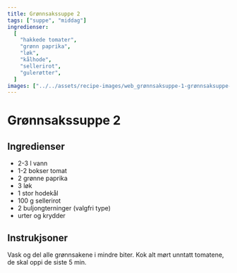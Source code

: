 ```yaml
---
title: Grønnsakssuppe 2
tags: ["suppe", "middag"]
ingredienser:
  [
    "hakkede tomater",
    "grønn paprika",
    "løk",
    "kålhode",
    "sellerirot",
    "gulerøtter",
  ]
images: ["../../assets/recipe-images/web_grønnsaksuppe-1-grønnsaksuppe-2.jpg"]
---
```


# Grønnsakssuppe 2

## Ingredienser

- 2-3 l vann
- 1-2 bokser tomat
- 2 grønne paprika
- 3 løk
- 1 stor hodekål
- 100 g sellerirot
- 2 buljongterninger (valgfri type)
- urter og krydder

## Instrukjsoner

Vask og del alle grønnsakene i mindre biter. Kok alt mørt unntatt tomatene, de skal oppi de siste 5 min.
